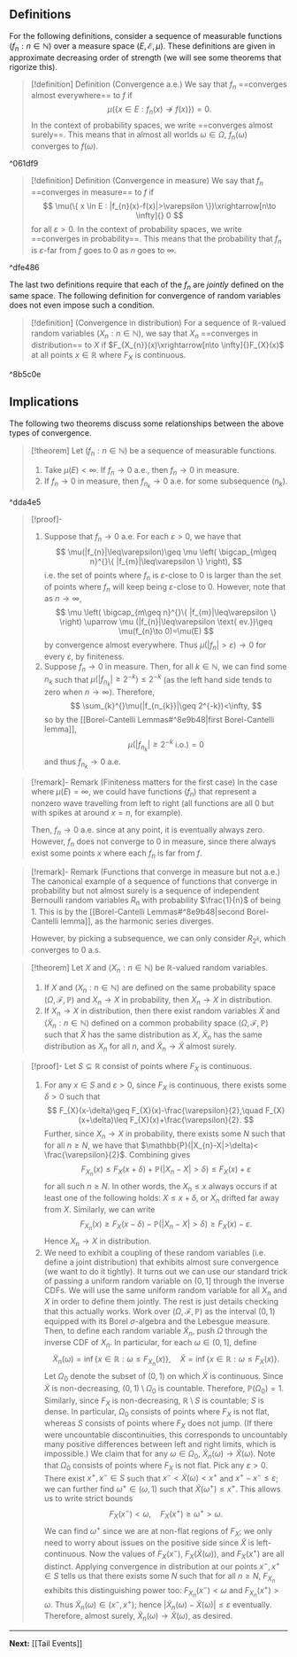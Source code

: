 ## Definitions

For the following definitions, consider a sequence of measurable functions $(f_{n}:n\in \mathbb{N})$ over a measure space $(E,\mathcal{E},\mu)$. These definitions are given in approximate decreasing order of strength (we will see some theorems that rigorize this).

> [!definition] Definition (Convergence a.e.)
> We say that $f_{n}$ ==converges almost everywhere== to $f$ if
> $$
> \mu(\{ x \in E : f_{n}(x)\not\to f(x) \})=0.
> $$
> In the context of probability spaces, we write ==converges almost surely==. This means that in almost all worlds $\omega \in\Omega$, $f_{n}(\omega)$ converges to $f(\omega)$.

^061df9

> [!definition] Definition (Convergence in measure)
> We say that $f_{n}$ ==converges in measure== to $f$ if
> $$
> \mu(\{ x \in E : |f_{n}(x)-f(x)|>\varepsilon \})\xrightarrow[n\to \infty]{} 0
> $$
> for all $\varepsilon>0$. In the context of probability spaces, we write ==converges in probability==. This means that the probability that $f_{n}$ is $\varepsilon$-far from $f$ goes to $0$ as $n$ goes to $\infty$.

^dfe486

The last two definitions require that each of the $f_{n}$ are *jointly* defined on the same space. The following definition for convergence of random variables does not even impose such a condition.

> [!definition] (Convergence in distribution)
> For a sequence of $\mathbb{R}$-valued random variables $(X_{n}:n\in \mathbb{N})$, we say that $X_{n}$ ==converges in distribution== to $X$ if $F_{X_{n}}(x)\xrightarrow[n\to \infty]{}F_{X}(x)$ at all points $x \in \mathbb{R}$ where $F_{X}$ is continuous.

^8b5c0e

## Implications

The following two theorems discuss some relationships between the above types of convergence.

> [!theorem]
> Let $(f_{n}:n\in \mathbb{N})$ be a sequence of measurable functions.
> 
> 1. Take $\mu(E)<\infty$. If $f_{n}\to 0$ a.e., then $f_{n}\to 0$ in measure.
> 2. If $f_{n}\to 0$ in measure, then $f_{n_{k}}\to 0$ a.e. for some subsequence $(n_{k})$.

^dda4e5

> [!proof]-
> 1. Suppose that $f_{n}\to 0$ a.e. For each $\varepsilon>0$, we have that
> $$
> \mu(|f_{n}|\leq\varepsilon)\geq \mu \left( \bigcap_{m\geq n}^{}\{ |f_{m}|\leq\varepsilon \} \right),
> $$
> i.e. the set of points where $f_{n}$ is $\varepsilon$-close to $0$ is larger than the set of points where $f_{n}$ will keep being $\varepsilon$-close to $0$. However, note that as $n\to \infty$,
> $$
> \mu \left( \bigcap_{m\geq n}^{}\{ |f_{m}|\leq\varepsilon \} \right) \uparrow \mu (|f_{n}|\leq\varepsilon \text{ ev.})\geq \mu(f_{n}\to 0)=\mu(E)
> $$
> by convergence almost everywhere. Thus $\mu(|f_{n}|>\varepsilon)\to 0$ for every $\varepsilon$, by finiteness.
> 2. Suppose $f_{n}\to 0$ in measure. Then, for all $k\in \mathbb{N}$, we can find some $n_{k}$ such that $\mu(|f_{n_{k}}|\geq 2^{-k})\leq 2^{-k}$ (as the left hand side tends to zero when $n\to \infty$). Therefore,
> $$
> \sum_{k}^{}\mu(|f_{n_{k}}|\geq 2^{-k})<\infty,
> $$
> so by the [[Borel-Cantelli Lemmas#^8e9b48|first Borel-Cantelli lemma]],
> $$
> \mu(|f_{n_{k}}|\geq 2^{-k}\text{ i.o.})=0
> $$
> and thus $f_{n_{k}}\to 0$ a.e.

> [!remark]- Remark (Finiteness matters for the first case)
> In the case where $\mu(E)=\infty$, we could have functions $(f_{n})$ that represent a nonzero wave travelling from left to right (all functions are all 0 but with spikes at around $x=n$, for example).
> 
> Then, $f_{n}\to 0$ a.e. since at any point, it is eventually always zero. However, $f_{n}$ does not converge to 0 in measure, since there always exist some points $x$ where each $f_{n}$ is far from $f$.

> [!remark]- Remark (Functions that converge in measure but not a.e.)
> The canonical example of a sequence of functions that converge in probability but not almost surely is a sequence of independent Bernoulli random variables $R_{n}$ with probability $\frac{1}{n}$ of being $1$. This is by the [[Borel-Cantelli Lemmas#^8e9b48|second Borel-Cantelli lemma]], as the harmonic series diverges.
> 
> However, by picking a subsequence, we can only consider $R_{2^k}$, which converges to $0$ a.s.

> [!theorem]
> Let $X$ and $(X_{n}:n\in \mathbb{N})$ be $\mathbb{R}$-valued random variables.
> 
> 1. If $X$ and $(X_{n}:n\in \mathbb{N})$ are defined on the same probability space $(\Omega,\mathcal{F},\mathbb{P})$ and $X_{n}\to X$ in probability, then $X_{n}\to X$ in distribution.
> 2. If $X_{n}\to X$ in distribution, then there exist random variables $\tilde{X}$ and $(\tilde{X}_{n}:n\in \mathbb{N})$ defined on a common probability space $(\Omega,\mathcal{F},\mathbb{P})$ such that $\tilde{X}$ has the same distribution as $X$, $\tilde{X}_{n}$ has the same distribution as $X_{n}$ for all $n$, and $\tilde{X}_{n}\to \tilde{X}$ almost surely.

> [!proof]-
> Let $S\subseteq \mathbb{R}$ consist of points where $F_{X}$ is continuous.
> 
> 1. For any $x \in S$ and $\varepsilon>0$, since $F_{X}$ is continuous, there exists some $\delta>0$ such that
> $$
> F_{X}(x-\delta)\geq F_{X}(x)-\frac{\varepsilon}{2},\quad F_{X}(x+\delta)\leq F_{X}(x)+\frac{\varepsilon}{2}.
> $$
> Further, since $X_{n}\to X$ in probability, there exists some $N$ such that for all $n\geq N$, we have that $\mathbb{P}(|X_{n}-X|>\delta)< \frac{\varepsilon}{2}$. Combining gives
> $$
> F_{X_{n}}(x)\leq F_{X}(x+\delta)+ \mathbb{P}(|X_{n}-X|>\delta)\leq F_{X}(x)+\varepsilon
> $$
> for all such $n\geq N$. In other words, the $X_{n}\leq x$ always occurs if at least one of the following holds: $X\leq x+\delta$, or $X_{n}$ drifted far away from $X$. Similarly, we can write
> $$
> F_{X_{n}}(x)\geq F_{X}(x-\delta)-\mathbb{P}(|X_{n}-X|>\delta)\geq F_{X}(x)-\varepsilon.
> $$
> Hence $X_{n}\to X$ in distribution.
> 2. We need to exhibit a coupling of these random variables (i.e. define a joint distribution) that exhibits almost sure convergence (we want to do it tightly). It turns out we can use our standard trick of passing a uniform random variable on $(0,1]$ through the inverse CDFs. We will use the same uniform random variable for all $X_{n}$ and $X$ in order to define them jointly.
> The rest is just details checking that this actually works. Work over $(\Omega,\mathcal{F},\mathbb{P})$ as the interval $(0,1)$ equipped with its Borel $\sigma$-algebra and the Lebesgue measure. Then, to define each random variable $\tilde{X}_{n}$, push $\Omega$ through the inverse CDF of $X_{n}$. In particular, for each $\omega \in(0,1]$, define
> $$
> \tilde{X}_{n}(\omega)=\inf\{ x \in \mathbb{R}:\omega \leq F_{X_{n}}(x) \}, \quad
> \tilde{X}=\inf\{ x \in \mathbb{R} : \omega \leq F_{X}(x) \}.
> $$
> Let $\Omega_{0}$ denote the subset of $(0,1)$ on which $\tilde{X}$ is continuous. Since $\tilde{X}$ is non-decreasing, $(0,1)\setminus\Omega_{0}$ is countable. Therefore, $\mathbb{P}(\Omega_{0})=1$. Similarly, since $F_{X}$ is non-decreasing, $\mathbb{R}\setminus S$ is countable; $S$ is dense. In particular, $\Omega_{0}$ consists of points where $F_{X}$ is not flat, whereas $S$ consists of points where $F_{X}$ does not jump. (If there were uncountable discontinuities, this corresponds to uncountably many positive differences between left and right limits, which is impossible.)
> We claim that for any $\omega \in\Omega_{0}$, $\tilde{X}_{n}(\omega)\to \tilde{X}(\omega)$. Note that $\Omega_{0}$ consists of points where $F_{X}$ is not flat. Pick any $\varepsilon>0$. There exist $x^{+},x^{-}\in S$ such that $x^{-}<\tilde{X}(\omega)<x^{+}$ and $x^{+}-x^{-}\leq\varepsilon$; we can further find $\omega^{+}\in(\omega,1)$ such that $\tilde{X}(\omega^{+})\leq x^{+}$. This allows us to write strict bounds
> $$
> F_{X}(x^{-})<\omega,\quad F_{X}(x^{+})\geq\omega^{+}>\omega.
> $$
> We can find $\omega^{+}$ since we are at non-flat regions of $F_{X}$; we only need to worry about issues on the positive side since $\tilde{X}$ is left-continuous.
> Now the values of $F_{X}(x^{-})$, $F_{X}(\tilde{X}(\omega))$, and $F_{X}(x^{+})$ are all distinct. Applying convergence in distribution at our points $x^{-},x^{+}\in S$ tells us that there exists some $N$ such that for all $n\geq N$, $F_{X_{n}}$ exhibits this distinguishing power too: $F_{X_{n}}(x^{-})<\omega$ and $F_{X_{n}}(x^{+})>\omega$. Thus $\tilde{X}_{n}(\omega)\in(x^{-},x^{+})$; hence $|\tilde{X}_{n}(\omega)-\tilde{X}(\omega)|\leq\varepsilon$ eventually. Therefore, almost surely, $\tilde{X}_{n}(\omega)\to \tilde{X}(\omega)$, as desired.

---

**Next:** [[Tail Events]]